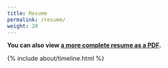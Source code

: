 ```yaml
---
title: Resume
permalink: /resume/
weight: 20
---
```


**You can also view [a more complete resume as a PDF](/assets/Quentin_CAUDRON.pdf).**

{% include about/timeline.html %}
